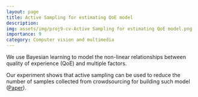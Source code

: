 ```yaml
---
layout: page
title: Active Sampling for estimating QoE model
description: 
img: assets/img/proj9-cv-Active Sampling for estimating QoE model.png
importance: 9
category: Computer vision and multimedia
---
```


<p>
    We use Bayesian learning to model the non-linear relationships between quality of experience (QoE) and multiple factors.
</p>
<p>
    Our experiment shows that active sampling can be used to reduce the number of samples collected from crowdsourcing for building such model (<a href="https://f6d60bef-de96-4b94-b613-4913f88f2f0f.filesusr.com/ugd/e150d8_50ae23ac1a7f4a46a4b3065b26f0c84a.pdf">Paper</a>).
</p>